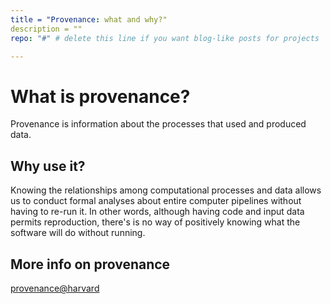 ```yaml
---
title = "Provenance: what and why?"
description = ""
repo: "#" # delete this line if you want blog-like posts for projects

---
```


# What is provenance?

Provenance is information about the processes that used and produced
data. 

## Why use it?

Knowing the relationships among computational processes and data
allows us to conduct formal analyses about entire computer pipelines
without having to re-run it. In other words, although having code and
input data permits reproduction, there's is no way of positively
knowing what the software will do without running.

## More info on provenance

[provenance@harvard](https://projects.iq.harvard.edu/provenance-at-harvard/home)
